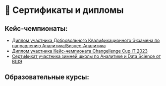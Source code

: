 # 📜 Сертификаты и дипломы

## Кейс-чемпионаты:

- [Диплом участника Добровольного Квалификационного Экзамена по направлению Аналитика/Бизнес-Аналитика](https://github.com/mazur162/mazur162/blob/main/Certificates/ДКЭ%20-%20Диплом.pdf)<br />
- [Диплом участника Кейс-чемпионата Changellenge Cup IT 2023](https://github.com/mazur162/mazur162/blob/main/Certificates/Changellenge%20%3E%3E%20Cup%20IT%202023%20-%20%20Диплом%20.pdf)
- [Сертификат участника зимней школы по Аналитике и Data Science от ВШЭ](https://github.com/mazur162/mazur162/blob/main/Certificates/ВШЭ%20-%20Зимняя%20школа.pdf)

## Образовательные курсы:
